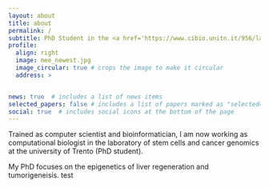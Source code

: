 ```yaml
---
layout: about
title: about
permalink: /
subtitle: PhD Student in the <a href='https://www.cibio.unitn.it/956/laboratory-of-stem-cells-and-cancer-genomics'>Chiacchiera Lab</a>. CIBIO, University of Trento, Italy
profile:
  align: right
  image: mee_newest.jpg
  image_circular: true # crops the image to make it circular
  address: >


news: true  # includes a list of news items
selected_papers: false # includes a list of papers marked as "selected={true}"
social: true  # includes social icons at the bottom of the page
---
```


Trained as computer scientist and bioinformatician, I am now working as computational biologist in the laboratory of stem cells and cancer genomics at the university of Trento (PhD student).

My PhD focuses on the epigenetics of liver regeneration and tumorigeneisis.
test